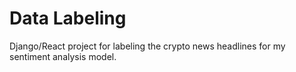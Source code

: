 Data Labeling 
=============
Django/React project for labeling the crypto news headlines for my sentiment analysis model.
